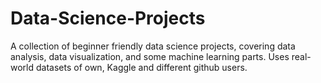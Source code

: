 # Data-Science-Projects
A collection of beginner friendly data science projects, covering data analysis, data visualization, and some machine learning parts. Uses real-world datasets of own, Kaggle and different github users.

